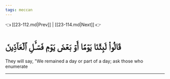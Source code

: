 ```yaml
---
tags: meccan
---
```


👈 [[23-112.md|Prev]] | [[23-114.md|Next]] 👉

# قَالُواْ لَبِثۡنَا يَوۡمًا أَوۡ بَعۡضَ يَوۡمٖ فَسۡـَٔلِ ٱلۡعَآدِّينَ

They will say, "We remained a day or part of a day; ask those who enumerate

---


